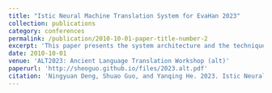 ```yaml
---
title: "Istic Neural Machine Translation System for EvaHan 2023"
collection: publications
category: conferences
permalink: /publication/2010-10-01-paper-title-number-2
excerpt: 'This paper presents the system architecture and the technique details adopted by Institute of Scientific and Technical Information of China (ISTIC) in the evaluation of First Conference on EvaHan(2023). In this evaluation, ISTIC participated in two tasks of Ancient Chinese Machine Translation: Ancient Chinese to Modern Chinese and Ancient Chinese to English. The paper mainly elaborates the model framework and data processing methods adopted in ISTIC’s system. Finally a comparison and analysis of different machine translation systems are also given.'
date: 2010-10-01
venue: 'ALT2023: Ancient Language Translation Workshop (alt)'
paperurl: 'http://sheoguo.github.io/files/2023.alt.pdf'
citation: 'Ningyuan Deng, Shuao Guo, and Yanqing He. 2023. Istic Neural Machine Translation System for EvaHan 2023. In Proceedings of ALT2023: Ancient Language Translation Workshop, pages 34–42, Macau SAR, China. Asia-Pacific Association for Machine Translation.'
---
```



